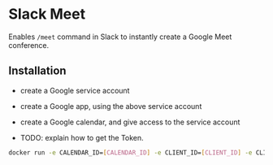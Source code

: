 # Slack Meet

Enables `/meet` command in Slack to instantly create a Google Meet conference.

## Installation

- create a Google service account
- create a Google app, using the above service account
- create a Google calendar, and give access to the service account

- TODO: explain how to get the Token.

```bash
docker run -e CALENDAR_ID=[CALENDAR_ID] -e CLIENT_ID=[CLIENT_ID] -e CLIENT_SECRET=[CLIENT_SECRET] -e TOKEN=[TOKEN] benjlevesque/slack-meet
```
